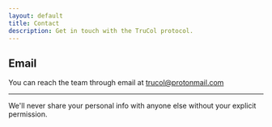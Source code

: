 ```yaml
---
layout: default
title: Contact
description: Get in touch with the TruCol protocol.
---
```

## Email

You can reach the team through email at [trucol@protonmail.com](mailto://trucol@protonmail.com)

---

We'll never share your personal info with anyone else without your explicit permission.

